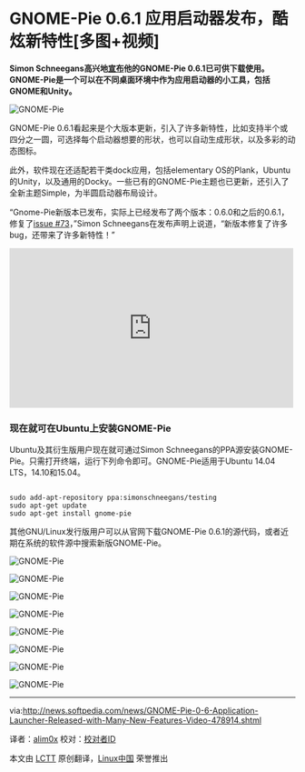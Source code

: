 GNOME-Pie 0.6.1 应用启动器发布，酷炫新特性[多图+视频]
=============================================

**Simon Schneegans高兴地[宣布][1]他的GNOME-Pie 0.6.1已可供下载使用。GNOME-Pie是一个可以在不同桌面环境中作为应用启动器的小工具，包括GNOME和Unity。**

![GNOME-Pie](http://i1-news.softpedia-static.com/images/news2/GNOME-Pie-0-6-Application-Launcher-Released-with-Many-New-Features-Video-478914-3.jpg)

GNOME-Pie 0.6.1看起来是个大版本更新，引入了许多新特性，比如支持半个或四分之一圆，可选择每个启动器想要的形状，也可以自动生成形状，以及多彩的动态图标。

此外，软件现在还适配若干类dock应用，包括elementary OS的Plank，Ubuntu的Unity，以及通用的Docky。一些已有的GNOME-Pie主题也已更新，还引入了全新主题Simple，为半圆启动器布局设计。

“Gnome-Pie新版本已发布，实际上已经发布了两个版本：0.6.0和之后的0.6.1，修复了[issue #73][2]，”Simon Schneegans在发布声明上说道，“新版本修复了许多bug，还带来了许多新特性！”

<iframe src="https://player.vimeo.com/video/125339537" width="500" height="281" frameborder="0" webkitallowfullscreen mozallowfullscreen allowfullscreen></iframe>

### 现在就可在Ubuntu上安装GNOME-Pie ###

Ubuntu及其衍生版用户现在就可通过Simon Schneegans的PPA源安装GNOME-Pie。只需打开终端，运行下列命令即可。GNOME-Pie适用于Ubuntu 14.04 LTS，14.10和15.04。

<pre><code>
sudo add-apt-repository ppa:simonschneegans/testing
sudo apt-get update
sudo apt-get install gnome-pie
</code></pre>

其他GNU/Linux发行版用户可以从官网下载GNOME-Pie 0.6.1的源代码，或者近期在系统的软件源中搜索新版GNOME-Pie。

![GNOME-Pie](http://i1-news.softpedia-static.com/images/news2/GNOME-Pie-0-6-Application-Launcher-Released-with-Many-New-Features-Video-478914-2.jpg)

![GNOME-Pie](http://i1-news.softpedia-static.com/images/news2/GNOME-Pie-0-6-Application-Launcher-Released-with-Many-New-Features-Video-478914-4.jpg)

![GNOME-Pie](http://i1-news.softpedia-static.com/images/news2/GNOME-Pie-0-6-Application-Launcher-Released-with-Many-New-Features-Video-478914-5.jpg)

![GNOME-Pie](http://i1-news.softpedia-static.com/images/news2/GNOME-Pie-0-6-Application-Launcher-Released-with-Many-New-Features-Video-478914-6.jpg)

![GNOME-Pie](http://i1-news.softpedia-static.com/images/news2/GNOME-Pie-0-6-Application-Launcher-Released-with-Many-New-Features-Video-478914-7.jpg)

![GNOME-Pie](http://i1-news.softpedia-static.com/images/news2/GNOME-Pie-0-6-Application-Launcher-Released-with-Many-New-Features-Video-478914-8.jpg)

![GNOME-Pie](http://i1-news.softpedia-static.com/images/news2/GNOME-Pie-0-6-Application-Launcher-Released-with-Many-New-Features-Video-478914-9.jpg)

![GNOME-Pie](http://i1-news.softpedia-static.com/images/news2/GNOME-Pie-0-6-Application-Launcher-Released-with-Many-New-Features-Video-478914-10.jpg)

--------------------------------------------------

via:http://news.softpedia.com/news/GNOME-Pie-0-6-Application-Launcher-Released-with-Many-New-Features-Video-478914.shtml

译者：[alim0x](https://github.com/alim0x) 校对：[校对者ID](https://github.com/校对者ID)

本文由 [LCTT](https://github.com/LCTT/TranslateProject) 原创翻译，[Linux中国](http://linux.cn/) 荣誉推出

[1]:http://simmesimme.github.io/news/2015/04/18/gnome-pie-061/
[2]:https://github.com/Simmesimme/Gnome-Pie/issues/73
